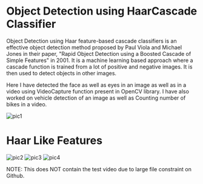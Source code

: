 # Object Detection using HaarCascade Classifier
Object Detection using Haar feature-based cascade classifiers is an effective object detection method proposed by Paul Viola and Michael Jones in their paper, "Rapid Object Detection using a Boosted Cascade of Simple Features" in 2001. It is a machine learning based approach where a cascade function is trained from a lot of positive and negative images. It is then used to detect objects in other images.

Here I have detected the face as well as eyes in an image as well as in a video using VideoCapture function present in OpenCV library.
I have also worked on vehicle detection of an image as well as Counting number of bikes in a video.

![pic1](https://user-images.githubusercontent.com/49615689/129191134-04db7d28-be7f-4666-bcb0-aed0ace3014a.PNG)

# Haar Like Features
![pic2](https://user-images.githubusercontent.com/49615689/129191269-9ec8d452-fa10-4a9b-a486-ac050f22d8fb.PNG)
![pic3](https://user-images.githubusercontent.com/49615689/129191342-0c276baa-085e-4ddc-acf8-3f08a62fc1c0.PNG)
![pic4](https://user-images.githubusercontent.com/49615689/129191434-cfc1f7e5-d229-4a28-bdfb-28b3fe393160.PNG)

NOTE:
This does NOT contain the test video due to large file constraint on Github.
